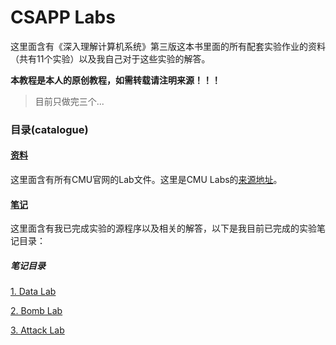 # CSAPP Labs

这里面含有《深入理解计算机系统》第三版这本书里面的所有配套实验作业的资料（共有11个实验）以及我自己对于这些实验的解答。

**本教程是本人的原创教程，如需转载请注明来源！！！**

> 目前只做完三个...

### 目录(catalogue)

#### [资料](./原始资料)

这里面含有所有CMU官网的Lab文件。这里是CMU Labs的[来源地址](http://csapp.cs.cmu.edu/3e/labs.html)。

#### [笔记](./笔记)

这里面含有我已完成实验的源程序以及相关的解答，以下是我目前已完成的实验笔记目录：

##### 笔记目录

[1. Data Lab](笔记/1_Data%20Lab)

[2. Bomb Lab](笔记/2_Bomb%20Lab)

[3. Attack Lab](笔记/3_Attack%20Lab)